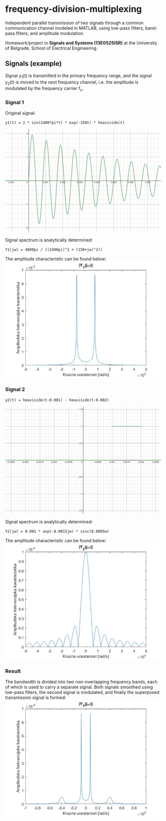 # frequency-division-multiplexing
Independent parallel transmission of two signals through a common communication channel modeled in MATLAB, using low-pass filters, band-pass filters, and amplitude modulation.

Homework/project in **Signals and Systems (13E052SISR)** at the University of Belgrade, School of Electrical Engineering.

## Signals (example)

Signal y<sub>1</sub>(t) is transmitted in the primary frequency range, and the signal y<sub>2</sub>(t) is moved to the next frequency channel, i.e. the amplitude
is modulated by the frequency carrier f<sub>c</sub>.

### Signal 1

Original signal: 
```
y1(t) = 2 * sin(2400*pi*t) * exp(-150t) * heaviside(t)
```
![y1](Charts/y1.png)

Signal spectrum is analytically determined:
```
Y1(jw) = 4800pi / ((2400pi)^2 + (150+jw)^2))
```

The amplitude characteristic can be found below:
![Y1](Charts/01.jpg)

### Signal 2
```
y2(t) = heaviside(t-0.001) - heaviside(t-0.002)
```
![y2](Charts/y2.png)

Signal spectrum is analytically determined:
```
Y2(jw) = 0.001 * exp(-0.0015jw) * sinc(0.0005w)
```

The amplitude characteristic can be found below:
![Y2](Charts/02.jpg)

### Result

The bandwidth is divided into two non-overlapping frequency bands, each of which is used to carry a separate signal. Both signals smoothed using low-pass filters, the second signal is modulated, and finally the superposed transmission signal is formed:
![YT](Charts/06.jpg)
